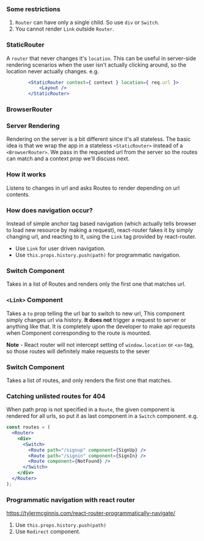 

### Some restrictions

1. `Router` can have only a single child. So use `div` or `Switch`.
2. You cannot render `Link` outside `Router`.



### StaticRouter

A `router` that never changes it's `location`.
This can be useful in server-side rendering scenarios when the user isn't actually clicking around, so the location never actually changes.
e.g.
```jsx
        <StaticRouter context={ context } location={ req.url }>
            <Layout />
        </StaticRouter>
```


### BrowserRouter

### Server Rendering
Rendering on the server is a bit different since it's all stateless. The basic idea is that we wrap the app in a stateless `<StaticRouter>` instead of a `<BrowserRouter>`. We pass in the requested url from the server so the routes can match and a context prop we'll discuss next.

### How it works

Listens to changes in url and asks Routes to render depending on url contents.

### How does navigation occur?

Instead of simple anchor tag based navigation (which actually tells browser to load new resource by making a request),
react-router fakes it by simply changing url, and reacting to it, using the `Link` tag provided by react-router.

* Use `Link` for user driven navigation.
* Use `this.props.history.push(path)` for programmatic navigation.

### Switch Component
Takes in a list of Routes and renders only the first one that matches url.

### `<Link>` Component

Takes a `to` prop telling the url bar to switch to new url, This component simply changes url via history. **It does not** trigger a request to server or anything like that. It is completely upon the developer to make api requests when Component corresponding to the route is mounted.

**Note** - React router will not intercept setting of `window.location` or `<a>` tag, so those routes will definitely make requests to the sever

### Switch Component

Takes a list of routes, and only renders the first one that matches.

### Catching unlisted routes for 404

When path prop is not specified in a `Route`, the given component is rendered for all urls, so put it as last component in a `Switch` component.
e.g.
```jsx
const routes = (
  <Router>
    <div>
      <Switch>
        <Route path="/signup" component={SignUp} />
        <Route path="/signin" component={SignIn} />
        <Route component={NotFound} />
      </Switch>
    </div>
  </Router>
);
```

### Programmatic navigation with react router

https://tylermcginnis.com/react-router-programmatically-navigate/

1. Use `this.props.history.push(path)`
2. Use `Redirect` component.

